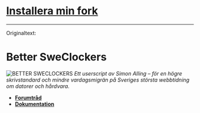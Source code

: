 # [Installera min fork](https://github.com/LemonIllusion/better-sweclockers/raw/develop/better-sweclockers.user.js)
--------------------------------------------------
Originaltext:
# Better SweClockers
![BETTER SWECLOCKERS](http://i.imgur.com/oZHfIXh.png)
_Ett userscript av Simon Alling – för en högre skrivstandard och mindre vardagsmigrän på Sveriges största webbtidning om datorer och hårdvara._

* **[Forumtråd](http://www.sweclockers.com/forum/10-programmering-och-digitalt-skapande/1288777-better-sweclockers/)**
* **[Dokumentation](http://www.sweclockers.com/forum/10-programmering-och-digitalt-skapande/1288777-better-sweclockers/#post14497818)**